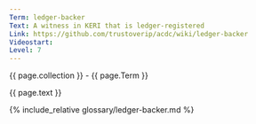 ```yaml
---
Term: ledger-backer
Text: A witness in KERI that is ledger-registered
Link: https://github.com/trustoverip/acdc/wiki/ledger-backer
Videostart: 
Level: 7
---
```


{{ page.collection }} - {{ page.Term }}

   {{ page.text }}

{% include_relative glossary/ledger-backer.md %}
